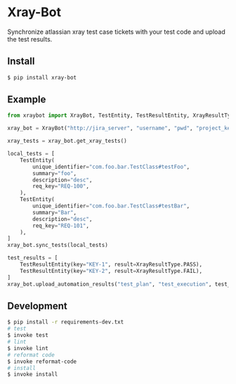 Xray-Bot
=============
Synchronize atlassian xray test case tickets with your test code and upload the test results.

Install
-------
``` sh
$ pip install xray-bot
```

Example
-------
``` python
from xraybot import XrayBot, TestEntity, TestResultEntity, XrayResultType

xray_bot = XrayBot("http://jira_server", "username", "pwd", "project_key")

xray_tests = xray_bot.get_xray_tests()

local_tests = [
    TestEntity(
        unique_identifier="com.foo.bar.TestClass#testFoo",
        summary="foo",
        description="desc",
        req_key="REQ-100",
    ),
    TestEntity(
        unique_identifier="com.foo.bar.TestClass#testBar",
        summary="Bar",
        description="desc",
        req_key="REQ-101",
    ),
]
xray_bot.sync_tests(local_tests)

test_results = [
    TestResultEntity(key="KEY-1", result=XrayResultType.PASS),
    TestResultEntity(key="KEY-2", result=XrayResultType.FAIL),
]
xray_bot.upload_automation_results("test_plan", "test_execution", test_results)
```
Development
-------
``` sh
$ pip install -r requirements-dev.txt
# test
$ invoke test
# lint
$ invoke lint
# reformat code
$ invoke reformat-code
# install
$ invoke install
```